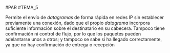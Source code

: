 #PAR #TEMA_5 

Permite el envío de *datagramas* de forma rápida en redes IP sin establecer previamente una conexión, dado que el propio *datagrama* incorpora suficiente información sobre el destinatario en su cabecera. Tampoco tiene confirmación ni control de flujo, por lo que los paquetes pueden adelantarse unos a otros; y tampoco se sabe si ha llegado correctamente, ya que no hay confirmación de entrega o recepción